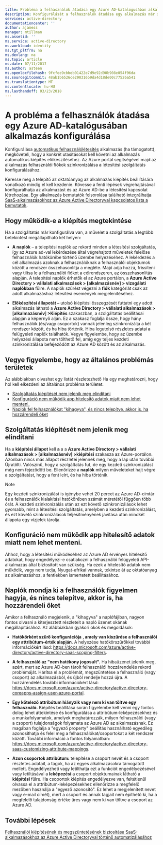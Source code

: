 ```yaml
---
title: Probléma a felhasználók átadása egy Azure AD-katalógusában alkalmazás konfigurálása |} Microsoft Docs
description: Konfigurálását a felhasználók átadása egy alkalmazás már szerepel az Azure AD Application Gallery tapasztalt kapcsolatos gyakori hibák elhárítása
services: active-directory
documentationcenter: ''
author: ajamess
manager: mtillman
ms.assetid: ''
ms.service: active-directory
ms.workload: identity
ms.tgt_pltfrm: na
ms.devlang: na
ms.topic: article
ms.date: 07/11/2017
ms.author: asteen
ms.openlocfilehash: 9fcfee9cbbeb01422e7d9e92d90b908e054f96da
ms.sourcegitcommit: 48ab1b6526ce290316b9da4d18de00c77526a541
ms.translationtype: MT
ms.contentlocale: hu-HU
ms.lasthandoff: 03/23/2018
---
```

# <a name="problem-configuring-user-provisioning-to-an-azure-ad-gallery-application"></a>A probléma a felhasználók átadása egy Azure AD-katalógusában alkalmazás konfigurálása

Konfigurálása [automatikus felhasználólétesítés](https://docs.microsoft.com/azure/active-directory/active-directory-saas-app-provisioning) alkalmazás (ha támogatott), megköveteli, hogy a konkrét utasításokat kell követni az alkalmazás automatikus kiépítés előkészítéséhez. Az Azure portál segítségével majd az alkalmazás felhasználói fiókok szinkronizálása a létesítési szolgáltatás konfigurálásához.

Keresse meg a telepítő az oktatóanyag az alkalmazás kiépítés beállítására vonatkozó mindig el kell kezdenie. Kövesse a fenti lépések végrehajtásával konfigurálhatja az alkalmazást és az Azure AD-be a létesítési kapcsolat létrehozása. Egy alkalmazás bemutatók felsorolása található [integrálhatja SaaS-alkalmazásokhoz az Azure Active Directoryval kapcsolatos lista a bemutatók](https://docs.microsoft.com/azure/active-directory/active-directory-saas-tutorial-list).

## <a name="how-to-see-if-provisioning-is-working"></a>Hogy működik-e a kiépítés megtekintése 

Ha a szolgáltatás már konfigurálva van, a művelet a szolgáltatás a legtöbb betekintést megállapítható két helyen:

-   **A naplók** – a telepítési naplók az rekord minden a létesítési szolgáltatás, így az Azure ad-val lekérdezése által végrehajtott műveletek felelőse felhasználók hatókörébe történő üzembe helyezéséhez. A lekérdezés a cél alkalmazás azoknak a felhasználóknak a felhasználói objektumok között a rendszer összehasonlítja a megléte. Majd adja hozzá, frissíteni vagy tiltsa le a felhasználói fiókot a célrendszeren, az összehasonlítás alapján. A telepítési naplók érhetők el az Azure portálon, a **Azure Active Directory &gt; vállalati alkalmazások &gt; \[alkalmazásnév\] &gt; vizsgálati naplókban** fülre. A naplók szűrést végezni a **fiók** kategóriát csak az adott alkalmazáshoz létesítési események megjelenítéséhez.

-   **Előkészítési állapotát –** utolsó kiépítési összegzését futtatni egy adott alkalmazás látható a **Azure Active Directory &gt; vállalati alkalmazások &gt; \[alkalmazásnév\] &gt;Kiépítés** szakaszban, a szolgáltatás beállításai alapján a képernyő alján. Ez a szakasz foglalja össze, hogy hány felhasználók (és/vagy csoportok) vannak jelenleg szinkronizálja a két rendszer között, és ha hiba történik. Hiba legutolsó részletes adatai a felügyeleti naplók találhatók. Vegye figyelembe, hogy az üzembe helyezési állapota nem tölthető fel, amíg egy teljes kezdeti szinkronizálása befejeződött az Azure AD között és az alkalmazás.

## <a name="general-problem-areas-with-provisioning-to-consider"></a>Vegye figyelembe, hogy az általános problémás területek

Az alábbiakban olvashat egy listát részletezhető Ha egy meghatározni, hogy hol kell elkezdeni az általános probléma területet.

* [Szolgáltatás kiépítését nem jelenik meg elindítani](#provisioning-service-does-not-appear-to-start)
* [Konfiguráció nem működik app hitelesítő adatok miatt nem lehet menteni.](#can’t-save-configuration-due-to-app-credentials-not-working)
* [Naplók fel felhasználókat "kihagyva", és nincs telepítve, akkor is, ha hozzárendeli őket](#audit-logs-say-users-are-skipped-and-not-provisioned-even-though-they-are-assigned)

## <a name="provisioning-service-does-not-appear-to-start"></a>Szolgáltatás kiépítését nem jelenik meg elindítani

Ha a **kiépítési állapot** kell **a** a a **Azure Active Directory &gt; vállalati alkalmazások &gt; \[alkalmazásnév\] &gt;kiépítési** szakasza az Azure-portálon. Azonban nincs más állapot részletei jelennek meg, hogy a lap után további Újratölti. Valószínű, hogy a szolgáltatás fut, de egy kezdeti szinkronizálást még nem fejeződött be. Ellenőrizze a **naplók** milyen műveleteket hajt végre a szolgáltatást, hogy a fent leírt, és ha hiba történik.

>[!NOTE]
>Egy kezdeti szinkronizálást is igénybe vehet 20 percet az Azure AD-címtár és a felhasználók kialakítási hatókörében számát méretétől függően több órát. A kezdeti szinkronizálás után az ezt követő szinkronizálások lehet gyorsabb, mint a létesítési szolgáltatás, amelyben a kezdeti szinkronizálást, és ezt követő szinkronizálások teljesítményének javítása után mindkét állapota egy vízjelek tárolja.
>
>

## <a name="cant-save-configuration-due-to-app-credentials-not-working"></a>Konfiguráció nem működik app hitelesítő adatok miatt nem lehet menteni.

Ahhoz, hogy a létesítési működéséhez az Azure AD érvényes hitelesítő adatokat, hogy engedélyezi-e csatlakozni a felhasználói felügyeleti API-alkalmazás által biztosított van szükség. Ha ezek a hitelesítő adatok nem működik, vagy nem tudja, Nyugat-afrikai vannak, tekintse át az oktatóanyag az alkalmazáshoz, a fentiekben ismertetett beállításához.

## <a name="audit-logs-say-users-are-skipped-and-not-provisioned-even-though-they-are-assigned"></a>Naplók mondja ki a felhasználók figyelmen hagyja, és nincs telepítve, akkor is, ha hozzárendeli őket

Amikor a felhasználó megjelenik, a "kihagyva" a naplófájlban, nagyon fontos olvasni a kiterjesztett részleteit a napló üzenet okának megállapításához. Az alábbiakban gyakori okok és megoldások:

-   **Hatókörként szűrő konfigurációja** **, amely van kiszűrése a felhasználói egy attribútum-érték alapján**. A helyezése hatókörszűrőkkel további információkért lásd: <https://docs.microsoft.com/azure/active-directory/active-directory-saas-scoping-filters>.

-   **A felhasználó az "nem hatékony jogosult".** Ha hibaüzenet jelenik meg, azért, mert az Azure AD-ben tárolt felhasználói hozzárendelés rekord problémáját. Hárítsa el a problémát, megszüntetése a felhasználó (vagy csoport) az alkalmazásból, és újból rendelje hozzá újra. A hozzárendelés további információkért lásd: <https://docs.microsoft.com/azure/active-directory/active-directory-coreapps-assign-user-azure-portal>.

-   **Egy kötelező attribútum hiányzik vagy nem ki van töltve egy felhasználó.** Kiépítés beállítása során figyelembe kell venni egy fontos dolog lehet áttekintése és konfigurálása a attribútum-leképezésekhez és a munkafolyamatok, amelyek meghatározzák, milyen felhasználói (vagy a csoport) tulajdonságok folyamata az Azure AD az alkalmazásnak. Ez magában foglalja a "egyező property" beállítás használható egyedileg azonosíthatja és felel meg a felhasználókat/csoportokat a két rendszer között. További információ a fontos folyamatban: <https://docs.microsoft.com/azure/active-directory/active-directory-saas-customizing-attribute-mappings>.

   * **Azon csoportok attribútum:** telepítése a csoport nevét és a csoport részletes adatait, a tagok, ha az egyes alkalmazásokra támogatott mellett. Engedélyezheti vagy letilthatja ezt a funkciót engedélyezésével vagy letiltásával a **leképezési** a csoport objektumainak látható a **kiépítési** fülre. Ha csoportok kiépítés engedélyezve van, feltétlenül olvassa el a attribútum-leképezésekhez ellenőrizze a megfelelő mezőben használja a "egyező azonosító". Ez lehet a megjelenített nevet vagy e-mail címét), mert a csoport és annak tagjait nem építhető ki, ha a megfelelő tulajdonság értéke üres vagy nem ki van töltve a csoport az Azure AD.

## <a name="next-steps"></a>További lépések
[Felhasználói kiépítésének és megszüntetésének biztosítása SaaS-alkalmazásokhoz az Azure Active Directoryval történő automatizálásához](active-directory-saas-app-provisioning.md)
